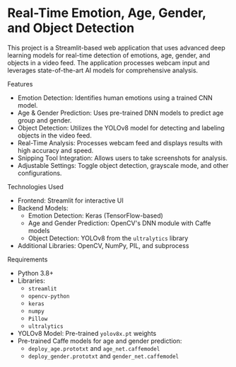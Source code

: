 # Real-Time Emotion, Age, Gender, and Object Detection

This project is a Streamlit-based web application that uses advanced deep learning models for real-time detection of emotions, age, gender, and objects in a video feed. The application processes webcam input and leverages state-of-the-art AI models for comprehensive analysis.


Features

- Emotion Detection: Identifies human emotions using a trained CNN model.
- Age & Gender Prediction: Uses pre-trained DNN models to predict age group and gender.
- Object Detection: Utilizes the YOLOv8 model for detecting and labeling objects in the video feed.
- Real-Time Analysis: Processes webcam feed and displays results with high accuracy and speed.
- Snipping Tool Integration: Allows users to take screenshots for analysis.
- Adjustable Settings: Toggle object detection, grayscale mode, and other configurations.


Technologies Used

- Frontend: Streamlit for interactive UI
- Backend Models:
  - Emotion Detection: Keras (TensorFlow-based)
  - Age and Gender Prediction: OpenCV's DNN module with Caffe models
  - Object Detection: YOLOv8 from the `ultralytics` library
- Additional Libraries: OpenCV, NumPy, PIL, and subprocess

Requirements

- Python 3.8+
- Libraries:
  - `streamlit`
  - `opencv-python`
  - `keras`
  - `numpy`
  - `Pillow`
  - `ultralytics`
- YOLOv8 Model: Pre-trained `yolov8x.pt` weights
- Pre-trained Caffe models for age and gender prediction:
  - `deploy_age.prototxt` and `age_net.caffemodel`
  - `deploy_gender.prototxt` and `gender_net.caffemodel`
